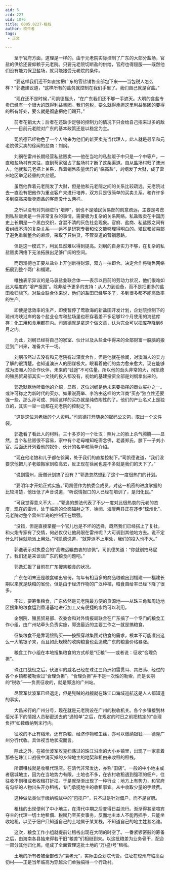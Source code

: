 ```yaml
---
aid: 5
zid: 227
uid: 1076
title: 0005.0227-租栈
author: 吹牛者
tags: 
 - 正文

---
```




　　至于官府方面，道理是一样的。由于元老院实际控制了广东的大部分盐场，官盐的供给还要仰赖于元老院。只要元老院切断盐的供给，官府也得屈服——既然他们没有能力保卫盐场，就只能接受元老院的条件。

　　“要这样我们还不如直接把广东的官盐销售全部包下来——当包税人怎么样？”郭逸建议道，“这样所有的盐务就控制在我们手里了。我们自己就是官盐。”

　　“现在还不是时候，”司凯德摇头，“在广东我们还不够一手遮天。大明的食盐专卖已经有一个很大的既得利益集团。我们包税，要么就得承担这里利益集团的要得的所有好处，要么就是彻底把他们踢开。”

　　前者花销太大；后者在还缺少足够的控制力的情况下只会给自己招来过多的敌人——目前元老院对广东的基本政策还是以稳定为主。

　　司凯德已经物色了一个人物来为他们的新买卖充当代理人。此人就是最早和元老院做买卖的徐闻的盐商：刘纲。

　　刘纲在雷州长期经营私盐贩卖——他在当地的私盐贩子中只是一个中等户。一直和盐场村有来往，直到苟家强占了盐场村才断了这条渠道。自从盐场村归了澳洲人，他就和元老搭上关系，靠着销售质量优异的“临高盐”，刘纲发了大财，成了雷州地区举足轻重的大盐贩。

　　虽然他靠着元老院发了大财，但是他和元老院之间的关系比较疏远。元老院过去一直没有把他作为重点客户来进行培养，双方只是很简单的买卖关系。和许许多多到临高来贩卖商品的客商没什么两样。

　　之所以没有对刘纲进行“培养”，倒也不是殖民贸易部的刻意疏远，主要是考虑到私盐贩卖是一件非常复杂的事情，需要极为复杂的关系网络。私盐贩卖在中国历史上长期是一个黑白交织，含混不清的灰色社会现象。官府、盐商、私盐贩之间有着纠缠不清的复杂关系——远不是研究专著和论文能够理得明白的。殖民和贸易部了避免重新整合的麻烦，采取了只供货，不管渠道的营销思路。

　　但是这一模式下，利润显然难以得到提高。刘纲的自身实力不够，在复杂的私盐贩卖网络下无法拓展出足够广阔的空间。

　　而司凯德也正要从盐业上开创新得财源，双方一拍即合。决定合作将销售网络拓展到整个两广和福建。

　　唯独表示异议的是马袅盐业联合体——表示以目前的劳动力状况，他们很难如此大幅度的“增产报国”。除非给予更多的支持：从人力到设备，而不是把更多的盐田收归旗下。对盐业联合体来说，他们的盐田已经够多了，多到很多都不能高效率的生产。

　　即使是低效率的生产，即使暂停了莺歌海的新盐田开发计划，企划院控制下的琼州海峡沿岸的各个盐业仓库和盐场里也积存着差不多足够12个月使用的海盐库存：化工用和食用都在内。司凯德就是拿这个做文章，认为完全可以把库存降到6月之内。

　　为此，刘纲已经将自己的家室、伙计以及从盐业中得来的全部财富一股脑的搬迁到广州来，准备大干一场。

　　刘纲虽然过去没有和元老院有过深度合作，但是他就在徐闻，对澳洲人的实力了解的很清楚。也知道澳洲人的图谋极大。眼看着他们的势力愈来愈大。现在能够成为澳洲人的合作伙伴，未来的“钱途”不可估量。所以他的劲头非常的大，司凯德的殖民贸易部其实一文钱的投入都没有，初始的基建投资全部是刘纲拿出来的。

　　郭逸默默地听着他的介绍，显然，这位刘纲是他未来要指挥的商业买办之一。或许可称之为新时代的买办。如果说高举、李洛由这样的大洋商“买办”独立性还要强一些，那么孙可成、刘纲这样的买办就是纯依附性的了。他们的产业名义上是独立的，其实一举一动都在元老院的控制之下。

　　“这是这位刘老板的个人资料。”司凯德打开随身的密码公文包，取出一个文件袋。

　　郭逸看了看此人的材料。三十多岁的一个壮汉：照片上的脸上杀气腾腾——显然，当个私盐贩很不容易，家中有个老母唯知吃斋念佛，老婆郑氏，膝下一子刘小官。后面还开列着他的奴仆、伙计的名单和简单介绍。

　　“现在他老娘和儿子都在徐闻，处于我们的直接控制下。”司凯德说道，“我们没要求他把儿子老娘搬家到临高去，反正现在徐闻也差不多就是我们的天下了。”

　　“说到雷州，唐僧计划搞了没有？”郭逸忽然想到了这个一度很热门的计划。

　　“要明年才开始正式实施。”司凯德作为执委会成员，对这一机密的进度掌握的比较清楚，他压低了声音说道，“听说情报口的人已经在培训了，是归化民。”

　　“可我觉得意义不大……”郭逸的想法代表了不少一度对此很热衷的元老的态度，现在的雷州，处于临高的全面辐射之下，徐闻、海康两县正在逐步“琼州化”。元老院对整个雷州半岛的控制正在增强。

　　“没错，但是直接掌握一个官儿也是不坏的选择，既然我们已经搭上了复社，和火炮专家有了交情，何必仅仅让他局限在雷州呢？大可调到其他地方去。说不定什么时候就能派上用处。”司凯德说道，“就算派不上用处，我们的投入也不大。”

　　郭逸表示对执委会的“高瞻远瞩由衷的钦佩”。司凯德笑道：“你就别拍马屁了。我们还是来谈谈广东的粮食问题吧。”

　　郭逸汇报了目前在广东搜集粮食的状况。

　　广东在明末还是粮食输出省份，每年有相当多的商品粮输出到福建——福建长期以来就是缺粮的省份。但是由于经济作物的广泛种植，粮食自给率已经下降了很多。

　　不过，要筹集粮食，广东依然是元老院最方便的货源地——从珠三角和周边地区搜集的粮食运到香港基地进行加工又有便捷的水路可以利用。

　　企划院、殖民贸易部、农委会和对外情报局联合在广东搞了一个专门的粮食工作小组，由广州站牵头负责实施，郭逸最近的主要工作之一就是搞粮食。

　　征集粮食不是靠现银购买——按照穿越集团对粮食的需求，根本不可能凑出这么一大笔银子来，而且如此规模的收购粮食也会造成广东的粮食价格暴涨。

　　粮食工作小组在本地搜集粮食的方式却是“征粮”——或者说：征收“合理负担”。

　　珠江口战役之后，伏波军的威名已经在珠江三角洲如雷贯耳、其扫荡、经过的各个乡镇都被勒索过“合理负担”。“合理负担”并不是一次性的勒索，而是长期的“税收”——负责征收的，就是郭逸的广州站。

　　尽管军伏波军已经退走，但是髡贼的战舰就在珠江口海域巡航这是人人都知道的事实。

　　大昌米行的广州分号，现在就是元老院设在广州的税收机关。各个乡镇接到林佰光手下的情报人员秘密送去的“通知单”之后，在规定的时日之前把核定的“合理负担”如数缴纳到米行内。

　　征收的不止有稻米，还有杂粮、经济作物和生丝，亦可以缴纳银钱——德隆广州分行代收。具体视当地状况而言。

　　除此之外，在被伏波军攻克扫荡过的珠江沿岸的大小乡镇里，出现了一家拿着那些在珠江口战役中消灭掉的乡绅地主的地契和租由来收租的租栈。

　　所谓租栈就是收租代理店。在清代非常发达，亦称“田店”。一般的中小地主或者居城地主，因为在当地势力有限，土地也不多，在农村收租遇到强项的佃户，往往收不到租或者收租打折扣。于是就渐渐出现了一种行业：地方上有势力，和官府有勾结的人物出头开办租栈，专门承揽地主的收租事宜。从中收取少量的手续费。

　　这种做法类似于缴纳税赋中的“包揽户”，只不过是针对佃户，而不是官府。

　　租栈的出现便利了中小地主，在清代中期之后变得日益流行。渐渐得甚至喧宾夺主的代理一切土地租佃、税赋乃至买卖事务，反而地主本人不能再插手，只能坐收地租。以至于佃户只知道自己的土地属于某某栈，不知道自己的地主姓甚名谁。

　　这次，粮食工作小组就提前让租栈出现在大明的时空了。一番紧锣密鼓的筹备之后，由海南各县抽来得若干旧“粮差”们相继到来。以这批粮差为业务骨干，配合一部分其他归化民，组成了全面管理这批土地的“万/盛/号”租栈。

　　土地的所有者被全部改为“袁老元”，实际由企划院代管。住址在琼州府临高百仞村——正是当年临高为穿越众们单独搞得一个行政村。


